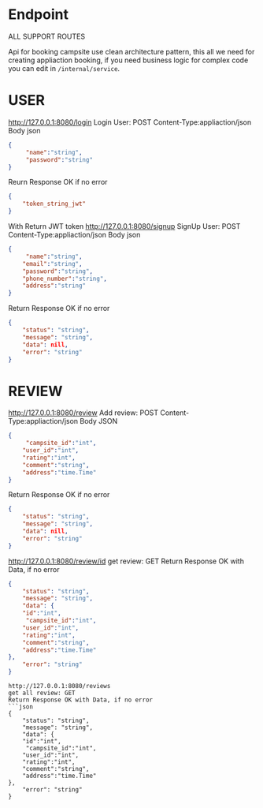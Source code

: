 # Endpoint

ALL SUPPORT ROUTES

Api for booking campsite use clean architecture pattern, this all we need for creating appliaction booking, if you need business logic for complex code you can edit in `/internal/service`.

# USER
http://127.0.0.1:8080/login
Login User: POST
Content-Type:appliaction/json
Body json
```json
{
     "name":"string",
     "password":"string"
}
```

Reurn Response OK if no error
```json
{
    "token_string_jwt"
}
```
With Return JWT token
http://127.0.0.1:8080/signup
SignUp User: POST
Content-Type:appliaction/json
Body json
``` json
{
     "name":"string",
	"email":"string",
	"password":"string",
	"phone_number":"string",
	"address":"string"
}
```
Return Response OK if no error
```json
{
    "status": "string",
    "message": "string",
    "data": nill,
    "error": "string"
}
```

# REVIEW
http://127.0.0.1:8080/review
Add review: POST 
Content-Type:appliaction/json
Body JSON
```json
{
     "campsite_id":"int",
	"user_id":"int",
	"rating":"int",
	"comment":"string",
	"address":"time.Time"
}

```
Return Response OK if no error
```json
{
    "status": "string",
    "message": "string",
    "data": nill,
    "error": "string"
}
```
http://127.0.0.1:8080/review/id
get review: GET
Return Response OK with Data, if no error
```json
{
    "status": "string",
    "message": "string",
    "data": {
	"id":"int",
     "campsite_id":"int",
	"user_id":"int",
	"rating":"int",
	"comment":"string",
	"address":"time.Time"
},
    "error": "string"
}
```

```
http://127.0.0.1:8080/reviews
get all review: GET
Return Response OK with Data, if no error
```json
{
    "status": "string",
    "message": "string",
    "data": {
	"id":"int",
     "campsite_id":"int",
	"user_id":"int",
	"rating":"int",
	"comment":"string",
	"address":"time.Time"
},
    "error": "string"
}
```